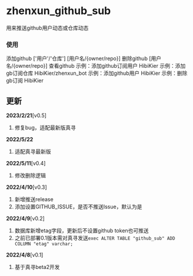 # zhenxun_github_sub

用来推送github用户动态或仓库动态

### 使用

添加github ['用户'/'仓库'] [用户名/{owner/repo}]
删除github [用户名/{owner/repo}]
查看github
示例：添加github订阅用户 HibiKier
示例：添加gb订阅仓库 HibiKier/zhenxun_bot
示例：添加github用户 HibiKier
示例：删除gb订阅 HibiKier

## 更新

**2023/2/21**[v0.5]

1. 修复bug，适配最新版真寻

**2022/5/22**

1. 适配真寻最新版

**2022/5/11**[v0.4]

1. 修改删除逻辑

**2022/4/10**[v0.3]

1. 新增推送release
2. 添加设置GITHUB_ISSUE，是否不推送Issue，默认为是

**2022/4/9**[v0.2]

1. 数据库新增etag字段，更新后不设置github token也可推送
2. 之前已部署0.1版本需对真寻发送```exec ALTER TABLE "github_sub" ADD COLUMN "etag" varchar;```

**2022/4/8**[v0.1]

1. 基于真寻beta2开发

